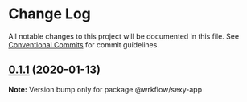 # Change Log

All notable changes to this project will be documented in this file.
See [Conventional Commits](https://conventionalcommits.org) for commit guidelines.

## [0.1.1](https://github.com/BojanSibar/sibar-vrba/compare/@wrkflow/sexy-app@0.1.0...@wrkflow/sexy-app@0.1.1) (2020-01-13)

**Note:** Version bump only for package @wrkflow/sexy-app
